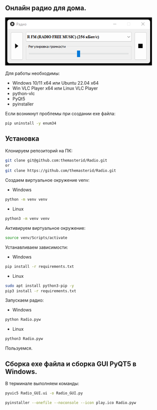 ## Онлайн радио для дома.

![Radio](/img/Radio.png)

Для работы необходимы:
- Windows 10/11 x64 или Ubuntu 22.04 x64
- Win VLC Player x64 или Linux VLC Player
- python-vlc
- PyQt5
- pyinstaller

Если возникнут проблемы при создании exe файла:
```bash
pip uninstall -y enum34
```

## Установка

Клонируем репозиторий на ПК:

```bash
git clone git@github.com:themasterid/Radio.git
or
git clone https://github.com/themasterid/Radio.git
```

Создаем виртуальное окружение venv:

- Windows
```bash
python -m venv venv
```
- Linux
```bash
python3 -m venv venv
```

Активируем виртуальное окружение:

```bash
source venv/Scripts/activate
```

Устанавливаем зависимости:

- Windows
```bash
pip install -r requirements.txt
```

- Linux
```bash
sudo apt install python3-pip -y
pip3 install -r requirements.txt
```

Запускаем радио:

- Windows
```bash
python Radio.pyw
```

- Linux
```bash
python3 Radio.pyw
```

Пользуемся.

## Сборка exe файла и сборка GUI PyQT5 в Windows.

В терминале выполняем команды:

```bash
pyuic5 Radio_GUI.ui -o Radio_GUI.py
```

```bash
pyinstaller --onefile --noconsole --icon play.ico Radio.pyw
```

